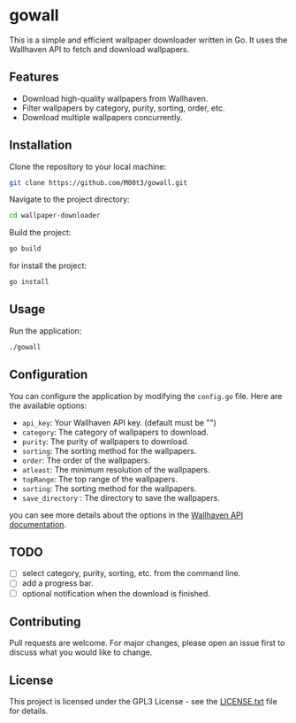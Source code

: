 # gowall

This is a simple and efficient wallpaper downloader written in Go. It uses the Wallhaven API to fetch and download wallpapers.

## Features

- Download high-quality wallpapers from Wallhaven.
- Filter wallpapers by category, purity, sorting, order, etc.
- Download multiple wallpapers concurrently.

## Installation

Clone the repository to your local machine:

```bash
git clone https://github.com/M00t3/gowall.git
```

Navigate to the project directory:

```bash
cd wallpaper-downloader
```

Build the project:

```bash
go build
```

for install the project:

```bash
go install
```

## Usage

Run the application:

```bash
./gowall
```

## Configuration

You can configure the application by modifying the `config.go` file. Here are the available options:

- `api_key`: Your Wallhaven API key. (default must be "")
- `category`: The category of wallpapers to download.
- `purity`: The purity of wallpapers to download.
- `sorting`: The sorting method for the wallpapers.
- `order`: The order of the wallpapers.
- `atleast`: The minimum resolution of the wallpapers.
- `topRange`: The top range of the wallpapers.
- `sorting`: The sorting method for the wallpapers.
- `save_directory` : The directory to save the wallpapers.

you can see more details about the options in the [Wallhaven API documentation](https://wallhaven.cc/help/api).

## TODO

- [ ] select category, purity, sorting, etc. from the command line.
- [ ] add a progress bar.
- [ ] optional notification when the download is finished.

## Contributing

Pull requests are welcome. For major changes, please open an issue first to discuss what you would like to change.

## License

This project is licensed under the GPL3 License - see the [LICENSE.txt](LICENSE.txt) file for details.
